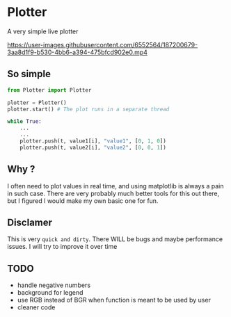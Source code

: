 # Plotter

A  very simple live plotter

https://user-images.githubusercontent.com/6552564/187200679-3aa8d1f9-b530-4bb6-a394-475bfcd902e0.mp4
## So simple

```python
from Plotter import Plotter

plotter = Plotter()
plotter.start() # The plot runs in a separate thread

while True:
    ...
    ...
    plotter.push(t, value1[i], "value1", [0, 1, 0])
    plotter.push(t, value2[i], "value2", [0, 0, 1])
```

## Why ?

I often need to plot values in real time, and using matplotlib is always a pain in such case. There are very probably much better tools for this out there, but I figured I would make my own basic one for fun.

## Disclamer 

This is very `quick and dirty`. There WILL be bugs and maybe performance issues. I will try to improve it over time

## TODO
- handle negative numbers
- background for legend
- use RGB instead of BGR when function is meant to be used by user
- cleaner code
